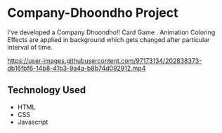 # Company-Dhoondho Project
I've developed a Company Dhoondho!! Card Game . Animation Coloring Effects are applied in background which
gets changed after particular interval of time.




https://user-images.githubusercontent.com/97173134/202838373-db16fbf6-14b8-41b3-9a4a-b8b74d092912.mp4



## Technology Used

* HTML
* CSS
* Javascript


